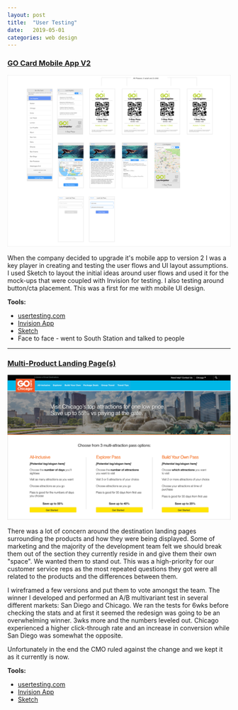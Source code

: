 ```yaml
---
layout: post
title:  "User Testing"
date:   2019-05-01
categories: web design
---
```


### [GO Card Mobile App V2](https://play.google.com/store/apps/details?id=smartdestinations.gocitycard)

![flow image](/images/pass-lookup-flow.png)

When the company decided to upgrade it's mobile app to version 2 I was a key player in creating and testing the user flows and UI layout assumptions. I used Sketch to layout the initial ideas around user flows and used it for the mock-ups that were coupled with Invision for testing. I also testing around button/cta placement. This was a first for me with mobile UI design.

__Tools:__
- [usertesting.com](https://www.usertesting.com/)
- [Invision App](https://www.invisionapp.com/)
- [Sketch](https://www.sketch.com/)
- Face to face - went to South Station and talked to people

---

### [Multi-Product Landing Page(s)](https://www.smartdestinations.com/boston-attractions-and-tours/_d_Bos-p1.html?pass=Bos_Prod_Go)

![multiproduct redesign](/images/multiproduct-redesign.png)

There was a lot of concern around the destination landing pages surrounding the products and how they were being displayed. Some of marketing and the majority of the development team felt we should break them out of the section they currently reside in and give them their own "space". We wanted them to stand out. This was a high-priority for our customer service reps as the most repeated questions they got were all related to the products and the differences between them.

I wireframed a few versions and put them to vote amongst the team. The winner I developed and performed an A/B multivariant test in several different markets: San Diego and Chicago. We ran the tests for 6wks before checking the stats and at first it seemed the redesign was going to be an overwhelming winner. 3wks more and the numbers leveled out. Chicago experienced a higher click-through rate and an increase in conversion while San Diego was somewhat the opposite.

Unfortunately in the end the CMO ruled against the change and we kept it as it currently is now.

__Tools:__
- [usertesting.com](https://www.usertesting.com/)
- [Invision App](https://www.invisionapp.com/)
- [Sketch](https://www.sketch.com/)
